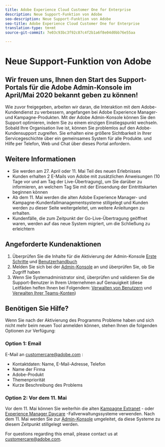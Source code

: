 ```yaml
---
title: Adobe Experience Cloud Customer One for Enterprise
description: Neue Support-Funktion von Adobe
seo-description: Neue Support-Funktion von Adobe
seo-title: Adobe Experience Cloud Customer One for Enterprise
translation-type: tm+mt
source-git-commit: 7e03c93bc3f92c87c4f2b1a6f8e04d0bb76e55aa

---
```



# Neue Support-Funktion von Adobe

## Wir freuen uns, Ihnen den Start des Support-Portals für die Adobe Admin-Konsole im April/Mai 2020 bekannt geben zu können!

Wie zuvor freigegeben, arbeiten wir daran, die Interaktion mit dem Adobe-Kundendienst zu verbessern, angefangen bei Adobe Experience Manager- und Kampagne-Produkten. Mit der Adobe Admin-Konsole können Sie den Support optimieren, indem Sie zu einem einzigen Einstiegspunkt wechseln. Sobald Ihre Organisation live ist, können Sie problemlos auf den Adobe-Kundensupport zugreifen. Sie erhalten eine größere Sichtbarkeit in Ihrer Servicegeschichte über ein gemeinsames System für alle Produkte. und Hilfe per Telefon, Web und Chat über dieses Portal anfordern.

## Weitere Informationen

* Sie werden am 27. April oder 11. Mai Teil des neuen Erlebnisses
* Kunden erhalten 2 E-Mails von Adobe mit zusätzlichen Anweisungen (10 Tage vor und am Tag der Live-Übertragung), um Sie darüber zu informieren, an welchem Tag Sie mit der Einsendung der Eintrittskarten beginnen können
* Ab dem 11. Mai werden die alten Adobe Experience Manager- und Kampagne-Kundenfallmanagementsysteme stillgelegt und Kunden werden zu dieser Seite weitergeleitet, um weitere Anleitungen zu erhalten.
* Kundenfälle, die zum Zeitpunkt der Go-Live-Übertragung geöffnet waren, werden auf das neue System migriert, um die Schließung zu erleichtern

## Angeforderte Kundenaktionen

1. Überprüfen Sie die Inhalte für die Aktivierung der Admin-Konsole [Erste Schritte](https://helpx.adobe.com/enterprise/get-started.html) und [Benutzerhandbuch](https://helpx.adobe.com/enterprise/managing/user-guide.html)
1. Melden Sie sich bei der [Admin-Konsole](https://adminconsole.adobe.com/) an und überprüfen Sie, ob Sie Zugriff haben
1. Wenn Sie Systemadministrator sind, überprüfen und validieren Sie die Support-Benutzer in Ihrem Unternehmen auf Genauigkeit (diese Leitfäden helfen Ihnen bei Folgendem: [Verwalten von Benutzern](https://helpx.adobe.com/enterprise/using/users.html) und [Verwalten Ihrer Teams-Konten](https://helpx.adobe.com/enterprise/using/accounts.html))

## Benötigen Sie Hilfe?

Wenn Sie nach der Aktivierung des Programms Probleme haben und sich nicht mehr beim neuen Tool anmelden können, stehen Ihnen die folgenden Optionen zur Verfügung:

### Option 1: Email

E-Mail an [customercare@adobe.com](mailto:customercare@adobe.com) :

* Kontaktdaten: Name, E-Mail-Adresse, Telefon
* Name der Firma
* Adobe-Produkt
* Themenpriorität
* Kurze Beschreibung des Problems

### Option 2: Vor dem 11. Mai

Vor dem 11. Mai können Sie weiterhin die alten [Kampagne Extranet](https://support.neolane.net/webApp/extranetLogin) - oder [Experience Manager Daycare](https://daycare.day.com/home.html) -Fallverwaltungssysteme verwenden.  Nach dem 11. Mai werden Sie zur [Admin-Konsole](https://adminconsole.adobe.com/) umgeleitet, da diese Systeme zu diesem Zeitpunkt stillgelegt werden.


For questions regarding this email, please contact us at [customercare@adobe.com](mailto:customercare@adobe.com).

